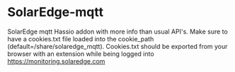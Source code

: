 # SolarEdge-mqtt
SolarEdge mqtt Hassio addon with more info than usual API's. Make sure to have a cookies.txt file loaded into the cookie_path (default=/share/solaredge_mqtt). Cookies.txt should be exported from your browser with an extension while being logged into https://monitoring.solaredge.com